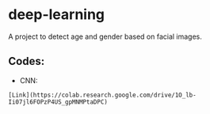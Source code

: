 # deep-learning
A project to detect age and gender based on facial images.

## Codes:
* CNN:
```
[Link](https://colab.research.google.com/drive/1O_lb-Ii07jl6FOPzP4US_gpMNMPtaDPC)
```
